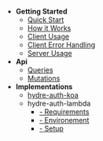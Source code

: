 * **Getting Started**
  * [Quick Start](/#quick-start)
  * [How it Works](/#how-it-works)
  * [Client Usage](/#client-usage)
  * [Client Error Handling](/#client-error-handling)
  * [Server Usage](/#server-usage)
* **Api**
  * [Queries](queries/#ping)
  * [Mutations](mutations/#mutations)
* **Implementations**
  * [hydre-auth-koa](koa/#requirements)
  * hydre-auth-lambda
    * [- Requirements](lambda/#requirements)
    * [- Environement](lambda/#environement)
    * [- Setup](lambda/#setup)
